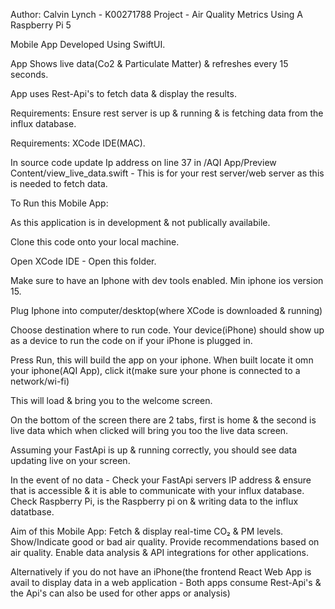 Author: Calvin Lynch - K00271788
Project - Air Quality Metrics Using A Raspberry Pi 5

Mobile App Developed Using SwiftUI. 

App Shows live data(Co2 & Particulate Matter) & refreshes every 15 seconds. 

App uses Rest-Api's to fetch data & display the results.

Requirements: Ensure rest server is up & running & is fetching data from the influx database.

Requirements: XCode IDE(MAC).

In source code update Ip address on line 37 in /AQI App/Preview Content/view_live_data.swift - This is for your rest server/web server as this is needed to fetch data.

To Run this Mobile App:

As this application is in development & not publically availabile.

Clone this code onto your local machine.

Open XCode IDE - Open this folder.

Make sure to have an Iphone with dev tools enabled. Min iphone ios version 15. 

Plug Iphone into computer/desktop(where XCode is downloaded & running)

Choose destination where to run  code. Your device(iPhone) should show up as a device to run the code on if your iPhone is plugged in.

Press Run, this will build the app on your iphone. When built locate it omn your iphone(AQI App), click it(make sure your phone is connected to a network/wi-fi)

This will load & bring you to the welcome screen.

On the bottom of the screen there are 2 tabs, first is home & the second is live data which when clicked will bring you too the live data screen.

Assuming your FastApi is up & running correctly, you should see data updating live on your screen.

In the event of no data - Check your FastApi servers IP address & ensure that is accessible & it is able to communicate with your influx database. Check Raspberry Pi, is the Raspberry pi on & writing data to the influx datatbase.


Aim of this Mobile App:
Fetch & display real-time CO₂ & PM levels.
Show/Indicate good or bad air quality.
Provide recommendations based on air quality.
Enable data analysis & API integrations for other applications.

Alternatively if you do not have an iPhone(the frontend React Web App is avail to display data in a web application - Both apps consume Rest-Api's & the Api's can also be used for other apps or analysis)
